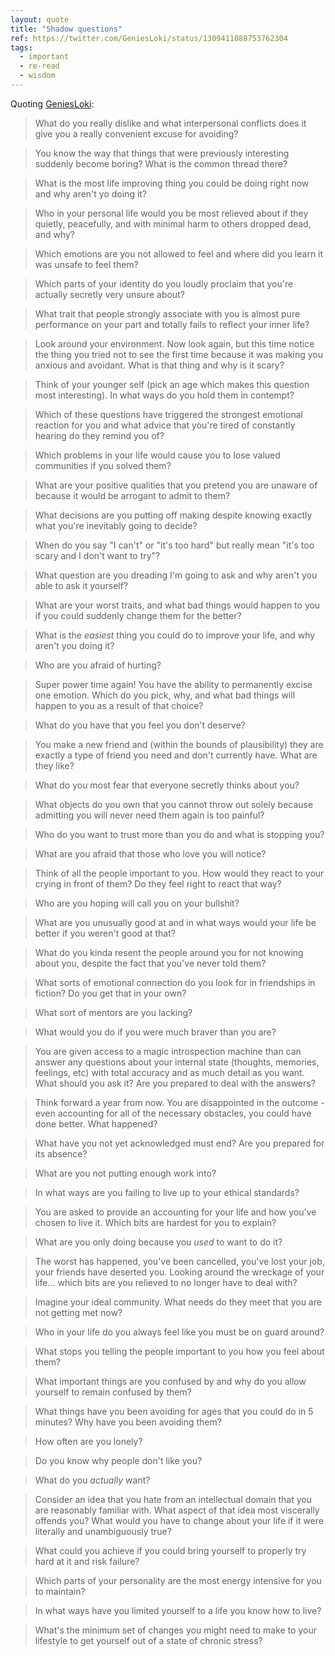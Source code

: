 ```yaml
---
layout: quote
title: "Shadow questions"
ref: https://twitter.com/GeniesLoki/status/1309411888753762304
tags:
  - important
  - re-read
  - wisdom
---
```


Quoting [GeniesLoki](https://twitter.com/GeniesLoki/status/1309411888753762304):

> What do you really dislike and what interpersonal conflicts does it give you a really convenient excuse for avoiding?

> You know the way that things that were previously interesting suddenly become boring? What is the common thread there?

> What is the most life improving thing you could be doing right now and why aren&#39;t yo doing it?

> Who in your personal life would you be most relieved about if they quietly, peacefully, and with minimal harm to others dropped dead, and why?

> Which emotions are you not allowed to feel and where did you learn it was unsafe to feel them?

> Which parts of your identity do you loudly proclaim that you&#39;re actually secretly very unsure about?

> What trait that people strongly associate with you is almost pure performance on your part and totally fails to reflect your inner life?

> Look around your environment. Now look again, but this time notice the thing you tried not to see the first time because it was making you anxious and avoidant. What is that thing and why is it scary?

> Think of your younger self (pick an age which makes this question most interesting). In what ways do you hold them in contempt?

> Which of these questions have triggered the strongest emotional reaction for you and what advice that you&#39;re tired of constantly hearing do they remind you of?

> Which problems in your life would cause you to lose valued communities if you solved them?

> What are your positive qualities that you pretend you are unaware of because it would be arrogant to admit to them?

> What decisions are you putting off making despite knowing exactly what you&#39;re inevitably going to decide?

> When do you say &#34;I can&#39;t&#34; or &#34;it&#39;s too hard&#34; but really mean &#34;it&#39;s too scary and I don&#39;t want to try&#34;?

> What question are you dreading I&#39;m going to ask and why aren&#39;t you able to ask it yourself?

> What are your worst traits, and what bad things would happen to you if you could suddenly change them for the better?

> What is the *easiest* thing you could do to improve your life, and why aren&#39;t you doing it?

> Who are you afraid of hurting?

> Super power time again! You have the ability to permanently excise one emotion. Which do you pick, why, and what bad things will happen to you as a result of that choice?

> What do you have that you feel you don&#39;t deserve?

> You make a new friend and (within the bounds of plausibility) they are exactly a type of friend you need and don&#39;t currently have. What are they like?

> What do you most fear that everyone secretly thinks about you?

> What objects do you own that you cannot throw out solely because admitting you will never need them again is too painful?

> Who do you want to trust more than you do and what is stopping you?

> What are you afraid that those who love you will notice?

> Think of all the people important to you. How would they react to your crying in front of them? Do they feel right to react that way?

> Who are you hoping will call you on your bullshit?

> What are you unusually good at and in what ways would your life be better if you weren&#39;t good at that?

> What do you kinda resent the people around you for not knowing about you, despite the fact that you&#39;ve never told them?

> What sorts of emotional connection do you look for in friendships in fiction? Do you get that in your own?

> What sort of mentors are you lacking?

> What would you do if you were much braver than you are?

> You are given access to a magic introspection machine than can answer any questions about your internal state (thoughts, memories, feelings, etc) with total accuracy and as much detail as you want. What should you ask it? Are you prepared to deal with the answers?

> Think forward a year from now. You are disappointed in the outcome - even accounting for all of the necessary obstacles, you could have done better. What happened?

> What have you not yet acknowledged must end? Are you prepared for its absence?

> What are you not putting enough work into?

> In what ways are you failing to live up to your ethical standards?

> You are asked to provide an accounting for your life and how you&#39;ve chosen to live it. Which bits are hardest for you to explain?

> What are you only doing because you *used* to want to do it?

> The worst has happened, you&#39;ve been cancelled, you&#39;ve lost your job, your friends have deserted you. Looking around the wreckage of your life... which bits are you relieved to no longer have to deal with?

> Imagine your ideal community. What needs do they meet that you are not getting met now?

> Who in your life do you always feel like you must be on guard around?

> What stops you telling the people important to you how you feel about them?

> What important things are you confused by and why do you allow yourself to remain confused by them?

> What things have you been avoiding for ages that you could do in 5 minutes? Why have you been avoiding them?

> How often are you lonely?

> Do you know why people don&#39;t like you?

> What do you *actually* want?

> Consider an idea that you hate from an intellectual domain that you are reasonably familiar with. What aspect of that idea most viscerally offends you? What would you have to change about your life if it were literally and unambiguously true?

> What could you achieve if you could bring yourself to properly try hard at it and risk failure?

> Which parts of your personality are the most energy intensive for you to maintain?

> In what ways have you limited yourself to a life you know how to live?

> What&#39;s the minimum set of changes you might need to make to your lifestyle to get yourself out of a state of chronic stress?
